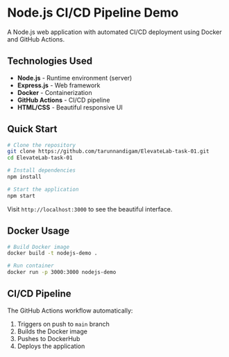 # Node.js CI/CD Pipeline Demo

A Node.js web application with automated CI/CD deployment using Docker and GitHub Actions.

##  Technologies Used

- **Node.js** - Runtime environment (server)
- **Express.js** - Web framework
- **Docker** - Containerization
- **GitHub Actions** - CI/CD pipeline
- **HTML/CSS** - Beautiful responsive UI

##  Quick Start

```bash
# Clone the repository
git clone https://github.com/tarunnandigam/ElevateLab-task-01.git
cd ElevateLab-task-01

# Install dependencies
npm install

# Start the application
npm start
```

Visit `http://localhost:3000` to see the beautiful interface.

##  Docker Usage

```bash
# Build Docker image
docker build -t nodejs-demo .

# Run container
docker run -p 3000:3000 nodejs-demo
```

##  CI/CD Pipeline

The GitHub Actions workflow automatically:
1. Triggers on push to `main` branch
2. Builds the Docker image
3. Pushes to DockerHub
4. Deploys the application
